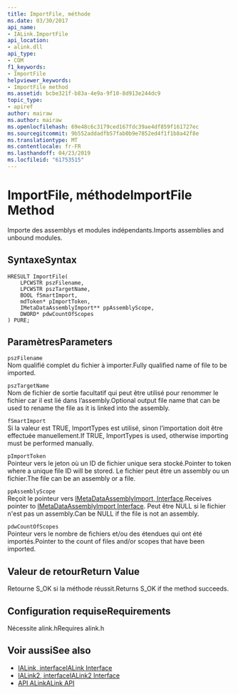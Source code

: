 ```yaml
---
title: ImportFile, méthode
ms.date: 03/30/2017
api_name:
- IALink.ImportFile
api_location:
- alink.dll
api_type:
- COM
f1_keywords:
- ImportFile
helpviewer_keywords:
- ImportFile method
ms.assetid: bcbe321f-b83a-4e9a-9f10-8d913e244dc9
topic_type:
- apiref
author: mairaw
ms.author: mairaw
ms.openlocfilehash: 69e48c6c3179ced167fdc39ae4df859f161727ec
ms.sourcegitcommit: 9b552addadfb57fab0b9e7852ed4f1f1b8a42f8e
ms.translationtype: MT
ms.contentlocale: fr-FR
ms.lasthandoff: 04/23/2019
ms.locfileid: "61753515"
---
```

# <a name="importfile-method"></a><span data-ttu-id="c0e63-102">ImportFile, méthode</span><span class="sxs-lookup"><span data-stu-id="c0e63-102">ImportFile Method</span></span>
<span data-ttu-id="c0e63-103">Importe des assemblys et modules indépendants.</span><span class="sxs-lookup"><span data-stu-id="c0e63-103">Imports assemblies and unbound modules.</span></span>  
  
## <a name="syntax"></a><span data-ttu-id="c0e63-104">Syntaxe</span><span class="sxs-lookup"><span data-stu-id="c0e63-104">Syntax</span></span>  
  
```  
HRESULT ImportFile(  
    LPCWSTR pszFilename,  
    LPCWSTR pszTargetName,  
    BOOL fSmartImport,  
    mdToken* pImportToken,  
    IMetaDataAssemblyImport** ppAssemblyScope,  
    DWORD* pdwCountOfScopes  
) PURE;  
```  
  
## <a name="parameters"></a><span data-ttu-id="c0e63-105">Paramètres</span><span class="sxs-lookup"><span data-stu-id="c0e63-105">Parameters</span></span>  
 `pszFilename`  
 <span data-ttu-id="c0e63-106">Nom qualifié complet du fichier à importer.</span><span class="sxs-lookup"><span data-stu-id="c0e63-106">Fully qualified name of file to be imported.</span></span>  
  
 `pszTargetName`  
 <span data-ttu-id="c0e63-107">Nom de fichier de sortie facultatif qui peut être utilisé pour renommer le fichier car il est lié dans l’assembly.</span><span class="sxs-lookup"><span data-stu-id="c0e63-107">Optional output file name that can be used to rename the file as it is linked into the assembly.</span></span>  
  
 `fSmartImport`  
 <span data-ttu-id="c0e63-108">Si la valeur est TRUE, ImportTypes est utilisé, sinon l’importation doit être effectuée manuellement.</span><span class="sxs-lookup"><span data-stu-id="c0e63-108">If TRUE, ImportTypes is used, otherwise importing must be performed manually.</span></span>  
  
 `pImportToken`  
 <span data-ttu-id="c0e63-109">Pointeur vers le jeton où un ID de fichier unique sera stocké.</span><span class="sxs-lookup"><span data-stu-id="c0e63-109">Pointer to token where a unique file ID will be stored.</span></span> <span data-ttu-id="c0e63-110">Le fichier peut être un assembly ou un fichier.</span><span class="sxs-lookup"><span data-stu-id="c0e63-110">The file can be an assembly or a file.</span></span>  
  
 `ppAssemblyScope`  
 <span data-ttu-id="c0e63-111">Reçoit le pointeur vers [IMetaDataAssemblyImport, Interface](../../../../docs/framework/unmanaged-api/metadata/imetadataassemblyimport-interface.md).</span><span class="sxs-lookup"><span data-stu-id="c0e63-111">Receives pointer to [IMetaDataAssemblyImport Interface](../../../../docs/framework/unmanaged-api/metadata/imetadataassemblyimport-interface.md).</span></span> <span data-ttu-id="c0e63-112">Peut être NULL si le fichier n'est pas un assembly.</span><span class="sxs-lookup"><span data-stu-id="c0e63-112">Can be NULL if the file is not an assembly.</span></span>  
  
 `pdwCountOfScopes`  
 <span data-ttu-id="c0e63-113">Pointeur vers le nombre de fichiers et/ou des étendues qui ont été importés.</span><span class="sxs-lookup"><span data-stu-id="c0e63-113">Pointer to the count of files and/or scopes that have been imported.</span></span>  
  
## <a name="return-value"></a><span data-ttu-id="c0e63-114">Valeur de retour</span><span class="sxs-lookup"><span data-stu-id="c0e63-114">Return Value</span></span>  
 <span data-ttu-id="c0e63-115">Retourne S_OK si la méthode réussit.</span><span class="sxs-lookup"><span data-stu-id="c0e63-115">Returns S_OK if the method succeeds.</span></span>  
  
## <a name="requirements"></a><span data-ttu-id="c0e63-116">Configuration requise</span><span class="sxs-lookup"><span data-stu-id="c0e63-116">Requirements</span></span>  
 <span data-ttu-id="c0e63-117">Nécessite alink.h</span><span class="sxs-lookup"><span data-stu-id="c0e63-117">Requires alink.h</span></span>  
  
## <a name="see-also"></a><span data-ttu-id="c0e63-118">Voir aussi</span><span class="sxs-lookup"><span data-stu-id="c0e63-118">See also</span></span>

- [<span data-ttu-id="c0e63-119">IALink, interface</span><span class="sxs-lookup"><span data-stu-id="c0e63-119">IALink Interface</span></span>](../../../../docs/framework/unmanaged-api/alink/ialink-interface.md)
- [<span data-ttu-id="c0e63-120">IALink2, interface</span><span class="sxs-lookup"><span data-stu-id="c0e63-120">IALink2 Interface</span></span>](../../../../docs/framework/unmanaged-api/alink/ialink2-interface.md)
- [<span data-ttu-id="c0e63-121">API ALink</span><span class="sxs-lookup"><span data-stu-id="c0e63-121">ALink API</span></span>](../../../../docs/framework/unmanaged-api/alink/index.md)

